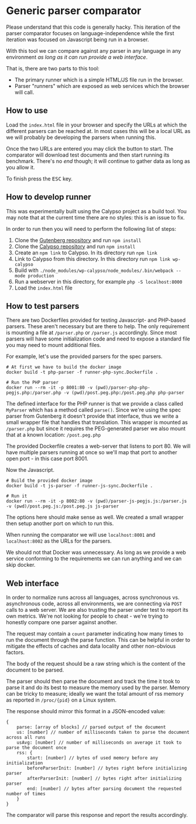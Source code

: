# Generic parser comparator

Please understand that this code is generally hacky.
This iteration of the parser comparator focuses on
language-independence while the first iteration was
focused on Javascript being run in a browser.

With this tool we can compare against any parser in
any language in any environment _as long as it can
run provide a web interface_.

That is, there are two parts to this tool:
 - The primary runner which is a simple HTML/JS
   file run in the browser.
 - Parser "runners" which are exposed as web
   services which the browser will call.

## How to use

Load the `index.html` file in your browser and specify
the URLs at which the different parsers can be reached
at. In most cases this will be a local URL as we will
probably be developing the parsers when running this.

Once the two URLs are entered you may click the button
to start. The comparator will download test documents
and then start running its benchmark. There's no _end_
though; it will continue to gather data as long as you
allow it.

To finish press the <kbd>ESC</kbd> key.

## How to develop runner

This was experimentally built using the Calypso project
as a build tool. You may note that at the current time
there are no styles: this is an issue to fix.

In order to run then you will need to perform the
following list of steps:

 1. Clone the [Gutenberg repository](https://github.com/wordpress/gutenberg) and run `npm install`
 2. Clone the [Calypso repository](https://github.com/automattic/wp-calypso) and run `npm install`
 3. Create an `npm link` to Calypso. In its directory run `npm link`
 4. Link to Calypso from this directory. In this directory run `npm link wp-calypso`
 5. Build with `./node_modules/wp-calypso/node_modules/.bin/webpack --mode production`
 6. Run a webserver in this directory, for example `php -S localhost:8000`
 7. Load the `index.html` file

## How to test parsers

There are two Dockerfiles provided for testing Javascript-
and PHP-based parsers. These aren't necessary but are there
to help. The only requirement is mounting a file at `/parser.php`
or `/parser.js` accordingly. Since most parsers will have some
initialization code and need to expose a standard file you
may need to mount additional files.

For example, let's use the provided parsers for the spec parsers.

```
# At first we have to build the docker image
docker build -t php-parser -f runner-php-sync.Dockerfile .

# Run the PHP parser
docker run --rm -it -p 8001:80 -v (pwd)/parser-php-php-pegjs.php:/parser.php -v (pwd)/post.peg.php:/post.peg.php php-parser
```

The defined interface for the PHP runner is that we provide a class
called `MyParser` which has a method called `parse()`. Since we're
using the spec parser from Gutenberg it doesn't provide that interface,
thus we write a small wrapper file that handles that translation. This
wrapper is mounted as `/parser.php` but since it requires the PEG-generated
parser we also mount that at a known location: `/post.peg.php`

The provided Dockerfile creates a web-server that listens to port 80. We
will have multiple parsers running at once so we'll map that port to another
open port - in this case port 8001.

Now the Javascript.

```
# Build the provided docker image
docker build -t js-parser -f runner-js-sync.Dockerfile .

# Run it
docker run --rm -it -p 8002:80 -v (pwd)/parser-js-pegjs.js:/parser.js -v (pwd)/post.peg.js:/post.peg.js js-parser
```

The options here should make sense as well. We created a small wrapper then
setup another port on which to run this.

When running the comparator we will use `localhost:8001` and `localhost:8002`
as the URLs for the parsers.

We should not that Docker was unnecessary. As long as we provide a web service
conforming to the requirements we can run anything and we can skip docker.

## Web interface

In order to normalize runs across all languages, across synchronous vs. asynchronous
code, across all environments, we are connecting via `POST` calls to a web server.
We are also trusting the parser under test to report its own metrics. We're not
looking for people to cheat - we're trying to honestly compare one parser against
another.

The request may contain a `count` parameter indicating how many times to run the
document through the parse function. This can be helpful in order to mitigate
the effects of caches and data locality and other non-obvious factors.

The body of the request should be a raw string which is the content of the document
to be parsed.

The parser should then parse the document and track the time it took to parse it
and do its best to measure the memory used by the parser. Memory can be tricky to
measure; ideally we want the total amount of <abbr>rss</abbr> memory as reported
in `/proc/{pid}` on a Linux system.

The response should mirror this format in a JSON-encoded value:

```
{
	parse: [array of blocks] // parsed output of the document
	us: [number] // number of milliseconds taken to parse the document across all runs
	usAvg: [number] // number of milliseconds on average it took to parse the document once
	rss: {
		start: [number] // bytes of used memory before any initialization
		beforeParserInit: [number] // bytes right before initializing parser
		afterParserInit: [number] // bytes right after initializing parser
		end: [number] // bytes after parsing document the requested number of times
	}
}
```

The comparator will parse this response and report the results accordingly.
